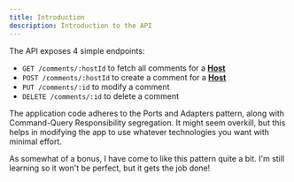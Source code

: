 ```yaml
---
title: Introduction
description: Introduction to the API
---
```


The API exposes 4 simple endpoints:

- `GET /comments/:hostId` to fetch all comments for a [**Host**](/docs/reference/02-core-concepts#host)
- `POST /comments/:hostId` to create a comment for a [**Host**](/docs/reference/02-core-concepts#host)
- `PUT /comments/:id` to modify a comment
- `DELETE /comments/:id` to delete a comment

The application code adheres to the Ports and Adapters pattern, along with Command-Query Responsibility segregation.
It might seem overkill, but this helps in modifying the app to use whatever technologies you want with minimal effort.

As somewhat of a bonus, I have come to like this pattern quite a bit. I'm still learning so it won't be perfect, but it gets the job done!

